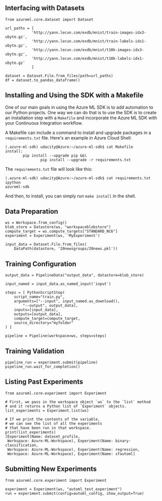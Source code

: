 ## Interfacing with Datasets

```
from azureml.core.dataset import Dataset

url_paths = [
            'http://yann.lecun.com/exdb/mnist/train-images-idx3-ubyte.gz',
            'http://yann.lecun.com/exdb/mnist/train-labels-idx1-ubyte.gz',
            'http://yann.lecun.com/exdb/mnist/t10k-images-idx3-ubyte.gz',
            'http://yann.lecun.com/exdb/mnist/t10k-labels-idx1-ubyte.gz'
            ]

dataset = Dataset.File.from_files(path=url_paths)
df = dataset.to_pandas_dataframe()
```
## Installing and Using the SDK with a Makefile

One of our main goals in using the Azure ML SDK is to add automation to our Python projects. One way we can do that is to use the SDK is to create an installation step with a `Makefile` and incorporate the Azure ML SDK with your Continuous Integration workflow.

A Makefile can include a command to install and upgrade packages in a `requirements.txt` file. Here's an example in Azure Cloud Shell:

```
(.azure-ml-sdk) udacity@Azure:~/azure-ml-sdk$ cat Makefile
install:
        pip install --upgrade pip &&\
                pip install --upgrade -r requirements.txt
```
The `requirements.txt` file will look like this:

```
(.azure-ml-sdk) udacity@Azure:~/azure-ml-sdk$ cat requirements.txt
ipython
azureml-sdk
```
And then, to install, you can simply run `make install` in the shell.

## Data Preparation

```
ws = Workspace.from_config() 
blob_store = Datastore(ws, "workspaceblobstore")
compute_target = ws.compute_targets["STANDARD_NC6"]
experiment = Experiment(ws, 'MyExperiment') 

input_data = Dataset.File.from_files(
    DataPath(datastore, '20newsgroups/20news.pkl'))
```
## Training Configuration

```
output_data = PipelineData("output_data", datastore=blob_store)

input_named = input_data.as_named_input('input')

steps = [ PythonScriptStep(
    script_name="train.py",
    arguments=["--input", input_named.as_download(),
        "--output", output_data],
    inputs=[input_data],
    outputs=[output_data],
    compute_target=compute_target,
    source_directory="myfolder"
) ]

pipeline = Pipeline(workspace=ws, steps=steps)
```

## Training Validation

```
pipeline_run = experiment.submit(pipeline)
pipeline_run.wait_for_completion()
```

## Listing Past Experiments

```
from azureml.core.experiment import Experiment

# First, we pass in the workspace object `ws` to the `list` method
# and it returns a Python list of `Experiment` objects.  
list_experiments = Experiment.list(ws)

# If we print the contents of the variable,
# we can see the list of all the experiments
# that have been run in that workspace.
print(list_experiments)
[Experiment(Name: dataset_profile,
 Workspace: Azure-ML-Workspace), Experiment(Name: binary-classification,
 Workspace: Azure-ML-Workspace), Experiment(Name: regression,
 Workspace: Azure-ML-Workspace), Experiment(Name: sfautoml]
```

##  Submitting New Experiments

```
from azureml.core.experiment import Experiment

experiment = Experiment(ws, "automl_test_experiment")
run = experiment.submit(config=automl_config, show_output=True)
```
